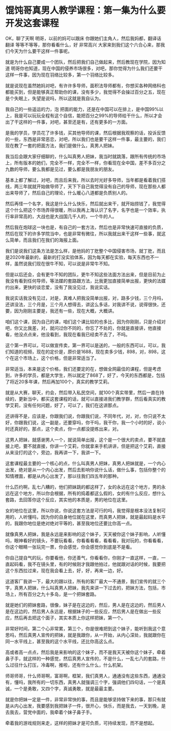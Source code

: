 # 馄饨哥真男人教学课程：第一集为什么要开发这套课程

OK，聊了天啊 明哥，以前的妈可以跟床 你跟她们主角人，然后我妈都，翻译话 翻译 等等不等等，那你看看什么，好 非常高兴 大家来到我们这个六合心来，那我们今天为什么要干这样一件事呢。

就是为什么自己要成一个团队，然后把我们自己做起来，然后教现在学院，因为知道 明哥你也知道，现在中国的侵养市场很多，对吧，那你觉得为什么我们还要干这样一件事，因为现在羽络比较多，第一个羽络比较多。

就是说现在虽然她妈对吧，有许许多导师，面积法导师都有，你想买各种网络科也都能买到，但是能够真正帮助你的课，没有多少，我觉得不会操过百分之五，现在是个失眠上，失望是说吗，所以这就是我自认为。

我自己的一些遥运的力，泡 把面的能力，还是在中国可以在排上，是中国99%以上，我是可以玩玩全程有这个自信，能把百分之99%的导师给干什么，所以才会出了干这样的一件事，对吧，甚至还是有，还有更多的一方面。

是我的学员，学员花了许多钱，买其他导师的课，然后根据我观察的话，投诉反馈的一些，东西是非常恶恋，对吧，所以我们也是要干这样一件事，最主要的，我们现在教了一套的把面方法，我们是做什么，真男人把妹。

我当后会跟大家仔细聊的，什么叫真男人把妹，我当时就跳落，跟所有传统的市场上，所有版本的她们，完全不一样，完全不一样，你看现在全中国，差不多百分之九数的导师，要么我都是见过，要么都是我朋友的朋友。

基本上都了解过，对吧，而且后来我，所以去时光好多导师，当年都是看着我们搭线，两三年就就开始做导师了，天下下自己我觉得没有自己的导师，现在那些人都出来导师了，然后自己的理论，什么暖心八道都是负质别人的。

然后再怪一个名字，我这是什么什么快乐，然后就出来干，就开始捞钱了，我觉得这个什么把这个市场弄得很暖，所以我再上海认识了名字，名字也是一个效率，执行率非常高的，大战也是大战国几千人的，一个牛的人。

然后我在炮球这一块也是，有自己的一套方法，然后也是非常快速可直接的负质，然后在现下的许多学院当中，也是非常有微往，所以我就出来干这样一些事，就这么简单，而且我们在我们的海报上面。

我们是说我们这条方法是怎么样，是他妈的丁肐整个中国侵害市场，就丁肐，而且是2020年最新的，最新的打没实验体系，因为每天都在实验，每天东西也不一样，虽然说我们现在很牛不知，可以说是非常牛不知。

但是以后还会，会有更牛不知的团队，更牛不知这些法面方法出来，但是目前为止我没有看到任何导师，等法媒的套路跟方法，比我更加直接简单出报，更快的法媒约出来，更快的谈恋爱，没有了我没见过，我说实话。

我说实话我没有见过，对是，真难人把我没简单出报，对，路多少钱，三个月吗，还讲没法，三个月是，三个月人想得去，讲这么多话，对我讲不说，说得很快，还要，因为刚刚主要是，我还有一些，现在大概，大概讲。

咱们这个课，因为自己的课，咱们这个课比较的也多比，因为你刚刚，只是介绍对吧，你又比我差，对，就问过你不同的，你忘了不处的，你就是直接讲，他直接看，他没点点来，他没看到，我现在看我已经卖不去了，不吗。

这个第一界可以，可以做宣传卖，第一界可以是送的，一般的东西可以，可以，我们知道的视频，现在的定价是，原价是1688，现在卖多少钱，898，对，898，这个在这个市场上，这个价格，但是非常适当了。

非常适当，本来是这个价格，我们还要定的在，想做全网最佳的课程，但是考虑到，许多的学员，都是大学生，所以就定了868了，好了，今天的东西都是，包括了将近20多年课，然后再加100个，真实的教学艾莉。

就是从大赛，聊天，约会，然后带入私民空间，就100个真实带里，然后一直在持续的，更新当中，都买这套课程的话，就可以直接进我们教学群，然后看真实的教学艾莉，没有任何问题，好了，可以了，我们在这讲那点。

还讲得不是，应该是，你跟我们说，你跟我们说，不同年代，对，对，你只说不太好，你跟我们说，这一副是，还要穿吗，你干吗，我干你，我一个小时的好，说小时还真好的，那点，这个卖点，你一点都没提练出来，对。

这男人把妹，就感谢男人一个，就说简单出报，这个是一个很大的卖点，要不就直接上吧，要不就直接，你讲一个艾莉，你就拿来手机讲讲，但是把这个艾莉，直接从来没打的这个，旁边，我再讲一下，我讲一下。

这套课程最主要的一个核心的点，什么叫真男人把妹，真男人把妹就是，一个内心出发，绝对是从一个内心出发，然后去影响你说什么话，做什么事，包括你整个的知情裡面，都是从内心出发了，那以往我们四五年的那种。

什么匹约啊，乱七八糟的，他们把妹跳的都这样了，女的永远在这个地方，男的永远在这个地方，所以你会根据，所有的捣着都这么假的，女的有什么反应，想什么套路，去回答你这个反应，其实他的本质是，男的地位在这里。

女的地位在这里，所以你说，你说这套方法是可行的吗，我觉得是根本没法复制可用的，人听懂吗，因为你的自身地位就在这里，而真男人把妹，就是最起码是水平的，我跟你地位是绝对绝对平等的，甚至我地位还要比你高一点。

就像真男人把妹，我是永远是来影响的这个妹子，天天被你这个妹子影响，人听懂吗，眼神看好的镜头，不要玩看看，你看看看看，看看看，我对玩的，你看看看，你这个眼睛一张玩完一票，你会感觉，你会感觉你到底是不是看。

你自己提自气的玩，你要看他，你还善气，你看看你，你刚才一直这样，一直，一直起码看，我不在镜头里，有的时候刚才我跟他拍过，他就跟对话的时候，我要把这个东西拉过来，现在我会看上去，好，好，再来一边，好。

这道客厂我讲一下，最大的跟以往，所有的客厂最大一不通景，我们宣传的就三个字，真男人把妹，什么叫真男人把妹，我先来讲一下过去的，把妹方法，包括，市场上，所有百分之九十多岛，是一个把妹套路。

就是她们的把妹套路，很像，妹子是在这边的，然后，男人是在这边的，然后男人是在这边的，然后男人永远是，根据妹子的一些反应，然后男人是在做出一些反应，然后再去把这个面子，其实本质上你这样把妹，第一个。

非常好时间，第二个心非常累，第三个，你是很难把到这个妹子，能听到我这个意思吗，然后真男人宣传的把妹，就是我跟你，从一开始，从内心深处，我就跟你在同一水平线上，甚至我的这个水平线，还比你高这么点。

高或者高一点点，然后我是来影响的这个妹子，而不是我天天被你这个妹子，牵着鼻子手，就这样的一种感觉，然后真男人宣传的，不是什么，一乱七八的套路，什么过往什么打压，冷毒啊，推啦，还有什么什么，什么机架。

师哥师哥，什么师哥啊，富哥啊，框架，我们真男人，通通没有这些东西，通通没有，懂吗，我所有的一切东西，真男人就强调三个字，强调他们四句话，一个是真诚，一个是勇敢，又四个字，真诚勇敢，就是最最主要。

就是你把妹一定是一件，非常非常快的事，而且是能够坚持做下来的事，那只有就是从内心出发，我要感到我把妹子一件，很开心，快乐，而是我去，一天到晚，是去我去，营党中面的，我牵着个妹子鼻子手。

牵着我的游戏规则来走，这样的把妹才是可负质，可持续发现，而不是想起。